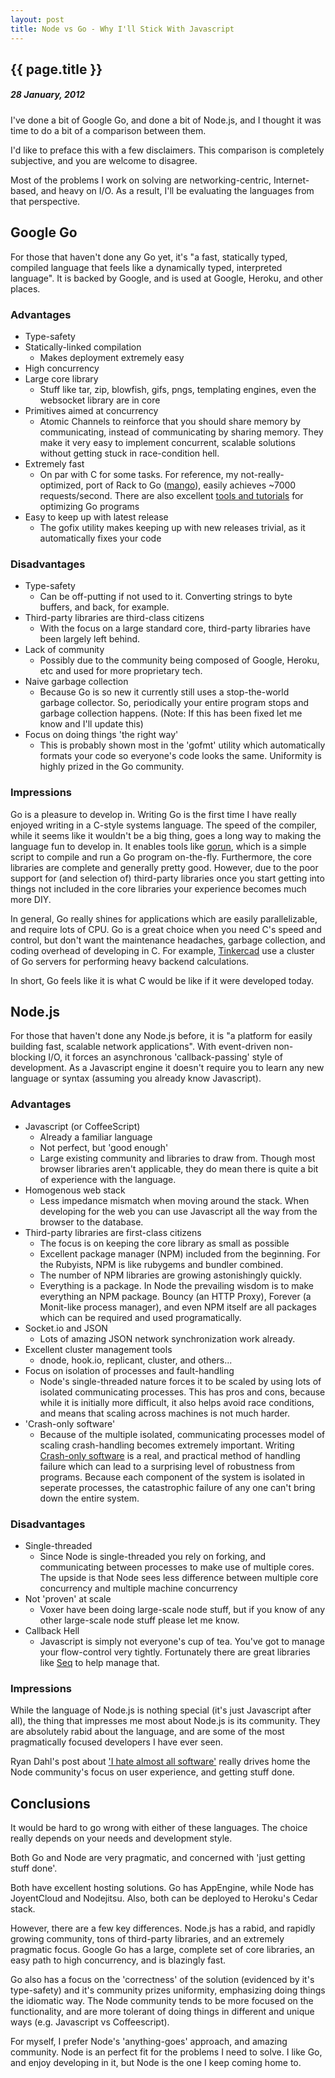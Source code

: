 ```yaml
---
layout: post
title: Node vs Go - Why I'll Stick With Javascript
---
```


{{ page.title }}
----------------

##### 28 January, 2012


I've done a bit of Google Go, and done a bit of Node.js, and I thought it was time to do a bit of a comparison between them.

I'd like to preface this with a few disclaimers. This comparison is completely subjective, and you are welcome to disagree.

Most of the problems I work on solving are networking-centric, Internet-based, and heavy on I/O. As a result, I'll be evaluating the languages from that perspective.


## Google Go

For those that haven't done any Go yet, it's "a fast, statically typed, compiled language that feels like a dynamically typed, interpreted language". It is backed by Google, and is used at Google, Heroku, and other places.

### Advantages

* Type-safety
* Statically-linked compilation
    * Makes deployment extremely easy
* High concurrency
* Large core library
    * Stuff like tar, zip, blowfish, gifs, pngs, templating engines, even the websocket library are in core
* Primitives aimed at concurrency
    * Atomic Channels to reinforce that you should share memory by communicating, instead of communicating by sharing memory. They make it very easy to implement concurrent, scalable solutions without getting stuck in race-condition hell.
* Extremely fast
    * On par with C for some tasks. For reference, my not-really-optimized, port of Rack to Go ([mango](http://github.com/paulbellamy/mango)), easily achieves ~7000 requests/second. There are also excellent [tools and tutorials](http://blog.golang.org/2011/06/profiling-go-programs.html) for optimizing Go programs
* Easy to keep up with latest release
    * The gofix utility makes keeping up with new releases trivial, as it automatically fixes your code

### Disadvantages

* Type-safety
    * Can be off-putting if not used to it. Converting strings to byte buffers, and back, for example.
* Third-party libraries are third-class citizens
    * With the focus on a large standard core, third-party libraries have been largely left behind.
* Lack of community
    * Possibly due to the community being composed of Google, Heroku, etc and used for more proprietary tech.
* Naive garbage collection
    * Because Go is so new it currently still uses a stop-the-world garbage collector. So, periodically your entire program stops and garbage collection happens. (Note: If this has been fixed let me know and I'll update this)
* Focus on doing things 'the right way'
    * This is probably shown most in the 'gofmt' utility which automatically formats your code so everyone's code looks the same. Uniformity is highly prized in the Go community.

### Impressions

Go is a pleasure to develop in. Writing Go is the first time I have really enjoyed writing in a C-style systems language. The speed of the compiler, while it seems like it wouldn't be a big thing, goes a long way to making the language fun to develop in. It enables tools like [gorun](https://launchpad.net/gorun), which is a simple script to compile and run a Go program on-the-fly. Furthermore, the core libraries are complete and generally pretty good. However, due to the poor support for (and selection of) third-party libraries once you start getting into things not included in the core libraries your experience becomes much more DIY.

In general, Go really shines for applications which are easily parallelizable, and require lots of CPU. Go is a great choice when you need C's speed and control, but don't want the maintenance headaches, garbage collection, and coding overhead of developing in C. For example, [Tinkercad](http://tinkercad.com) use a cluster of Go servers for performing heavy backend calculations.

In short, Go feels like it is what C would be like if it were developed today.


## Node.js

For those that haven't done any Node.js before, it is "a platform for easily building fast, scalable network applications". With event-driven non-blocking I/O, it forces an asynchronous 'callback-passing' style of development. As a Javascript engine it doesn't require you to learn any new language or syntax (assuming you already know Javascript).

### Advantages

* Javascript (or CoffeeScript)
    * Already a familiar language
    * Not perfect, but 'good enough'
    * Large existing community and libraries to draw from. Though most browser libraries aren't applicable, they do mean there is quite a bit of experience with the language.
* Homogenous web stack
    * Less impedance mismatch when moving around the stack. When developing for the web you can use Javascript all the way from the browser to the database.
* Third-party libraries are first-class citizens
    * The focus is on keeping the core library as small as possible
    * Excellent package manager (NPM) included from the beginning. For the Rubyists, NPM is like rubygems and bundler combined.
    * The number of NPM libraries are growing astonishingly quickly.
    * Everything is a package. In Node the prevailing wisdom is to make everything an NPM package. Bouncy (an HTTP Proxy), Forever (a Monit-like process manager), and even NPM itself are all packages which can be required and used programatically.
* Socket.io and JSON
    * Lots of amazing JSON network synchronization work already.
* Excellent cluster management tools
    * dnode, hook.io, replicant, cluster, and others...
* Focus on isolation of processes and fault-handling
    * Node's single-threaded nature forces it to be scaled by using lots of isolated communicating processes. This has pros and cons, because while it is initially more difficult, it also helps avoid race conditions, and means that scaling across machines is not much harder.
* 'Crash-only software'
    * Because of the multiple isolated, communicating processes model of scaling crash-handling becomes extremely important. Writing [Crash-only software](http://en.wikipedia.org/wiki/Crash-only_software) is a real, and practical method of handling failure which can lead to a surprising level of robustness from programs. Because each component of the system is isolated in seperate processes, the catastrophic failure of any one can't bring down the entire system.

### Disadvantages

* Single-threaded
    * Since Node is single-threaded you rely on forking, and communicating between processes to make use of multiple cores. The upside is that Node sees less difference between multiple core concurrency and multiple machine concurrency
* Not 'proven' at scale
    * Voxer have been doing large-scale node stuff, but if you know of any other large-scale node stuff please let me know.
* Callback Hell
    * Javascript is simply not everyone's cup of tea. You've got to manage your flow-control very tightly. Fortunately there are great libraries like [Seq](http://github.com/substack/node-seq) to help manage that.

### Impressions

While the language of Node.js is nothing special (it's just Javascript after all), the thing that impresses me most about Node.js is its community. They are absolutely rabid about the language, and are some of the most pragmatically focused developers I have ever seen.

Ryan Dahl's post about ['I hate almost all software'](https://plus.google.com/115094562986465477143/posts/Di6RwCNKCrf) really drives home the Node community's focus on user experience, and getting stuff done.

## Conclusions

It would be hard to go wrong with either of these languages. The choice really depends on your needs and development style.

Both Go and Node are very pragmatic, and concerned with 'just getting stuff done'.

Both have excellent hosting solutions. Go has AppEngine, while Node has JoyentCloud and Nodejitsu. Also, both can be deployed to Heroku's Cedar stack.

However, there are a few key differences. Node.js has a rabid, and rapidly growing community, tons of third-party libraries, and an extremely pragmatic focus. Google Go has a large, complete set of core libraries, an easy path to high concurrency, and is blazingly fast.

Go also has a focus on the 'correctness' of the solution (evidenced by it's type-safety) and it's community prizes uniformity, emphasizing doing things the idiomatic way. The Node community tends to be more focused on the functionality, and are more tolerant of doing things in different and unique ways (e.g. Javascript vs Coffeescript).

For myself, I prefer Node's 'anything-goes' approach, and amazing community. Node is an perfect fit for the problems I need to solve. I like Go, and enjoy developing in it, but Node is the one I keep coming home to.
